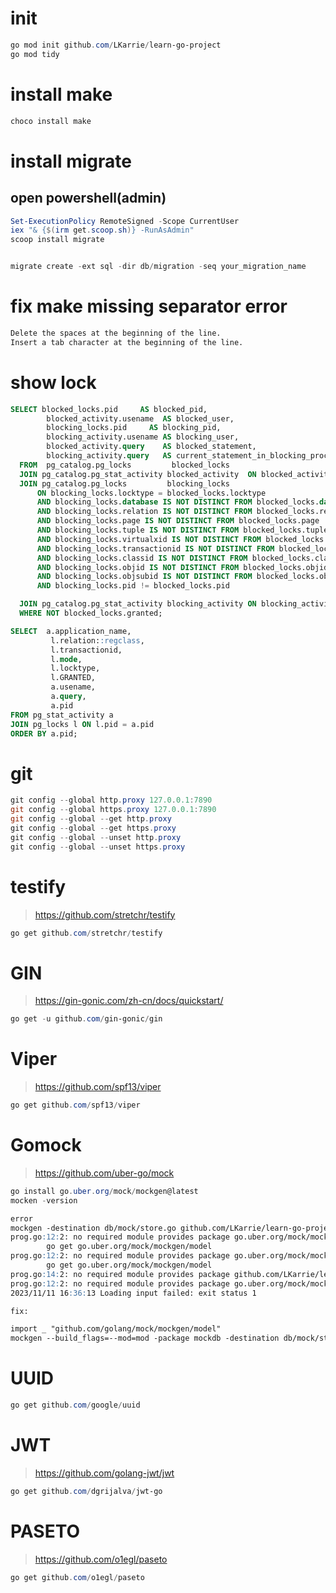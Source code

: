 # init
```powershell
go mod init github.com/LKarrie/learn-go-project
go mod tidy
```

# install make
```powershell
choco install make
```

# install migrate
## open powershell(admin)
```powershell
Set-ExecutionPolicy RemoteSigned -Scope CurrentUser 
iex "& {$(irm get.scoop.sh)} -RunAsAdmin"
scoop install migrate


migrate create -ext sql -dir db/migration -seq your_migration_name
```

# fix make missing separator error
```markdown
Delete the spaces at the beginning of the line.
Insert a tab character at the beginning of the line.
```

# show lock
```sql
SELECT blocked_locks.pid     AS blocked_pid,
        blocked_activity.usename  AS blocked_user,
        blocking_locks.pid     AS blocking_pid,
        blocking_activity.usename AS blocking_user,
        blocked_activity.query    AS blocked_statement,
        blocking_activity.query   AS current_statement_in_blocking_process
  FROM  pg_catalog.pg_locks         blocked_locks
  JOIN pg_catalog.pg_stat_activity blocked_activity  ON blocked_activity.pid = blocked_locks.pid
  JOIN pg_catalog.pg_locks         blocking_locks 
      ON blocking_locks.locktype = blocked_locks.locktype
      AND blocking_locks.database IS NOT DISTINCT FROM blocked_locks.database
      AND blocking_locks.relation IS NOT DISTINCT FROM blocked_locks.relation
      AND blocking_locks.page IS NOT DISTINCT FROM blocked_locks.page
      AND blocking_locks.tuple IS NOT DISTINCT FROM blocked_locks.tuple
      AND blocking_locks.virtualxid IS NOT DISTINCT FROM blocked_locks.virtualxid
      AND blocking_locks.transactionid IS NOT DISTINCT FROM blocked_locks.transactionid
      AND blocking_locks.classid IS NOT DISTINCT FROM blocked_locks.classid
      AND blocking_locks.objid IS NOT DISTINCT FROM blocked_locks.objid
      AND blocking_locks.objsubid IS NOT DISTINCT FROM blocked_locks.objsubid
      AND blocking_locks.pid != blocked_locks.pid

  JOIN pg_catalog.pg_stat_activity blocking_activity ON blocking_activity.pid = blocking_locks.pid
  WHERE NOT blocked_locks.granted;

SELECT  a.application_name,
         l.relation::regclass,
         l.transactionid,
         l.mode,
         l.locktype,
         l.GRANTED,
         a.usename,
         a.query,
         a.pid
FROM pg_stat_activity a
JOIN pg_locks l ON l.pid = a.pid
ORDER BY a.pid;
```

# git
```powershell
git config --global http.proxy 127.0.0.1:7890
git config --global https.proxy 127.0.0.1:7890
git config --global --get http.proxy
git config --global --get https.proxy
git config --global --unset http.proxy
git config --global --unset https.proxy
```

# testify
> https://github.com/stretchr/testify
```powershell
go get github.com/stretchr/testify
```

# GIN
> https://gin-gonic.com/zh-cn/docs/quickstart/
```powershell
go get -u github.com/gin-gonic/gin
```

# Viper
> https://github.com/spf13/viper
```powershell
go get github.com/spf13/viper
```

# Gomock
> https://github.com/uber-go/mock
```powershell
go install go.uber.org/mock/mockgen@latest
mocken -version
```
```markdown
error
mockgen -destination db/mock/store.go github.com/LKarrie/learn-go-project/db/sqlc Store
prog.go:12:2: no required module provides package go.uber.org/mock/mockgen/model; to add it:
        go get go.uber.org/mock/mockgen/model
prog.go:12:2: no required module provides package go.uber.org/mock/mockgen/model; to add it:
        go get go.uber.org/mock/mockgen/model
prog.go:14:2: no required module provides package github.com/LKarrie/learn-go-project/db/sqlc: go.mod file not found in current directory or any parent directory; see 'go help modules'      
prog.go:12:2: no required module provides package go.uber.org/mock/mockgen/model: go.mod file not found in current directory or any parent directory; see 'go help modules'
2023/11/11 16:36:13 Loading input failed: exit status 1

fix:

import _ "github.com/golang/mock/mockgen/model"
mockgen --build_flags=--mod=mod -package mockdb -destination db/mock/store.go github.com/LKarrie/learn-go-project/db/sqlc Store

```

# UUID
```powershell
go get github.com/google/uuid
```

# JWT
> https://github.com/golang-jwt/jwt
```powershell
go get github.com/dgrijalva/jwt-go
```

# PASETO
> https://github.com/o1egl/paseto
```powershell
go get github.com/o1egl/paseto
```